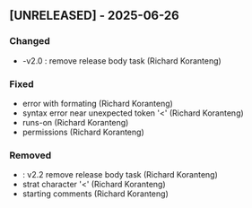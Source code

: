 ## [UNRELEASED] - 2025-06-26

### Changed
- -v2.0 : remove release body task (Richard Koranteng)

### Fixed
- error with formating (Richard Koranteng)
- syntax error near unexpected token '<' (Richard Koranteng)
- runs-on (Richard Koranteng)
- permissions (Richard Koranteng)

### Removed
- : v2.2 remove release body task (Richard Koranteng)
- strat character '<' (Richard Koranteng)
- starting comments (Richard Koranteng)

